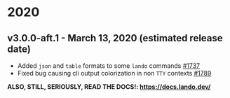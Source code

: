 # 2020

## v3.0.0-aft.1 - March 13, 2020 (estimated release date)

* Added `json` and `table` formats to some `lando` commands [#1737](https://github.com/lando/lando/issues/1737)
* Fixed bug causing cli output colorization in non `TTY` contexts [#1789](https://github.com/lando/lando/issues/1789)

**ALSO, STILL, SERIOUSLY, READ THE DOCS!: https://docs.lando.dev/**

